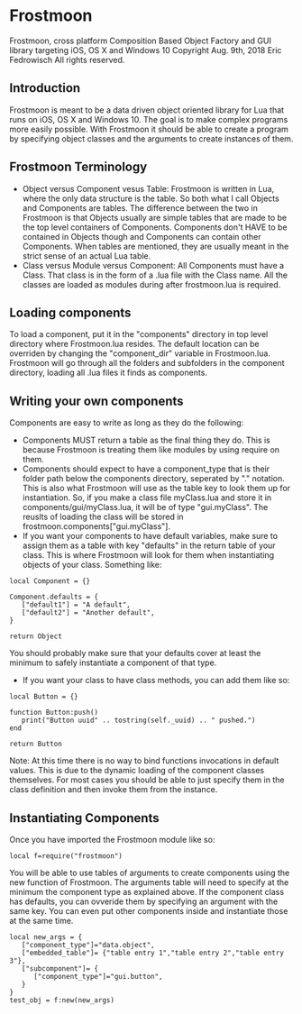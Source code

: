 # Frostmoon
Frostmoon, cross platform Composition Based Object Factory and GUI library
targeting iOS, OS X and Windows 10
Copyright Aug. 9th, 2018 Eric Fedrowisch All rights reserved.
## Introduction
Frostmoon is meant to be a data driven object oriented library for Lua that runs on iOS, OS X and Windows 10. The goal is to make complex programs more easily possible. With Frostmoon it should be able to create a program by specifying object classes and the arguments to create instances of them.
## Frostmoon Terminology
- Object versus Component vesus Table:
Frostmoon is written in Lua, where the only data structure is the table. So both what I call Objects and Components are tables. The difference between the two in Frostmoon is that Objects usually are simple tables that are made to be the top level containers of Components. Components don't HAVE to be contained in Objects though and Components can contain other Components. When tables are mentioned, they are usually meant in the strict sense of an actual Lua table.
- Class versus Module versus Component:
All Components must have a Class. That class is in the form of a .lua file with the Class name. All the classes are loaded as modules during after frostmoon.lua is required.
## Loading components
To load a component, put it in the "components" directory in top level directory where Frostmoon.lua resides. The default location can be overriden by changing the "component_dir" variable in Frostmoon.lua. Frostmoon will go through all the folders and subfolders in the component directory, loading all .lua files it finds as components.
## Writing your own components
Components are easy to write as long as they do the following:
- Components MUST return a table as the final thing they do. This is because Frostmoon is treating them like modules by using require on them.
- Components should expect to have a component_type that is their folder path below the components directory, seperated by "." notation. This is also what Frostmoon will use as the table key to look them up for instantiation. So, if you make a class file myClass.lua and store it in components/gui/myClass.lua, it will be of type "gui.myClass". The reuslts of loading the class will be stored in frostmoon.components["gui.myClass"].
- If you want your components to have default variables, make sure to assign them as a table with key "defaults" in the return table of your class. This is where Frostmoon will look for them when instantiating objects of your class.
Something like:
```
local Component = {}

Component.defaults = {
   ["default1"] = "A default",
   ["default2"] = "Another default",
}

return Object
```
You should probably make sure that your defaults cover at least the minimum to safely instantiate a component of that type.
- If you want your class to have class methods, you can add them like so:
```
local Button = {}

function Button:push()
   print("Button uuid" .. tostring(self._uuid) .. " pushed.")
end

return Button
```
Note: At this time there is no way to bind functions invocations in default values. This is due to the dynamic loading of the component classes themselves. For most cases you should be able to just specify them in the class definition
and then invoke them from the instance.
## Instantiating Components
Once you have imported the Frostmoon module like so:
```
local f=require("frostmoon")
```
You will be able to use tables of arguments to create components using the
new function of Frostmoon. The arguments table will need to specify at the minimum the component type as explained above. If the component class has
defaults, you can ovveride them by specifying an argument with the same key.
You can even put other components inside and instantiate those at the same time.
```
local new_args = {
   ["component_type"]="data.object",
   ["embedded_table"]= {"table entry 1","table entry 2","table entry 3"},
   ["subcomponent"]= {
      ["component_type"]="gui.button",
   }
}
test_obj = f:new(new_args)
```
